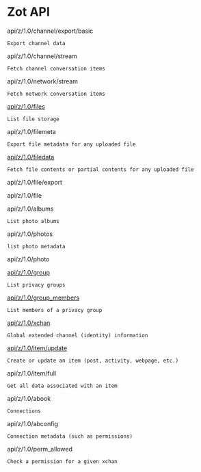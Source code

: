 Zot API
=======



api/z/1.0/channel/export/basic

	Export channel data



api/z/1.0/channel/stream

	Fetch channel conversation items 

api/z/1.0/network/stream

	Fetch network conversation items 


[api/z/1.0/files](help/api/api_files)

	List file storage

api/z/1.0/filemeta

	Export file metadata for any uploaded file


[api/z/1.0/filedata](help/api/api_filedata)

	Fetch file contents or partial contents for any uploaded file 


api/z/1.0/file/export

api/z/1.0/file

api/z/1.0/albums

	List photo albums


api/z/1.0/photos

	list photo metadata


api/z/1.0/photo


[api/z/1.0/group](help/api/group)

	List privacy groups

[api/z/1.0/group_members](help/api/group_members)

	List members of a privacy group


[api/z/1.0/xchan](help/api/api_xchan)

	Global extended channel (identity) information

[api/z/1.0/item/update](help/api/api_item_update)

	Create or update an item (post, activity, webpage, etc.)


api/z/1.0/item/full

	Get all data associated with an item

api/z/1.0/abook

	Connections

api/z/1.0/abconfig

	Connection metadata (such as permissions)

api/z/1.0/perm_allowed

	Check a permission for a given xchan

